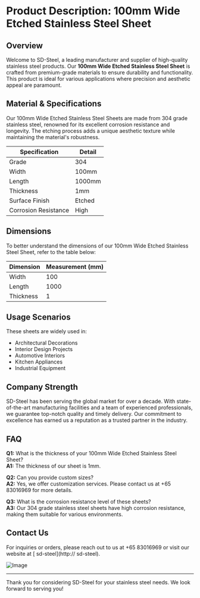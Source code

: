 # Product Description: 100mm Wide Etched Stainless Steel Sheet

## Overview
Welcome to SD-Steel, a leading manufacturer and supplier of high-quality stainless steel products. Our **100mm Wide Etched Stainless Steel Sheet** is crafted from premium-grade materials to ensure durability and functionality. This product is ideal for various applications where precision and aesthetic appeal are paramount.

## Material & Specifications
Our 100mm Wide Etched Stainless Steel Sheets are made from 304 grade stainless steel, renowned for its excellent corrosion resistance and longevity. The etching process adds a unique aesthetic texture while maintaining the material's robustness.

| Specification | Detail |
|---------------|--------|
| Grade         | 304    |
| Width         | 100mm  |
| Length        | 1000mm |
| Thickness     | 1mm    |
| Surface Finish| Etched |
| Corrosion Resistance | High |

## Dimensions
To better understand the dimensions of our 100mm Wide Etched Stainless Steel Sheet, refer to the table below:

| Dimension | Measurement (mm) |
|-----------|------------------|
| Width     | 100              |
| Length    | 1000             |
| Thickness | 1                |

## Usage Scenarios
These sheets are widely used in:
- Architectural Decorations
- Interior Design Projects
- Automotive Interiors
- Kitchen Appliances
- Industrial Equipment

## Company Strength
SD-Steel has been serving the global market for over a decade. With state-of-the-art manufacturing facilities and a team of experienced professionals, we guarantee top-notch quality and timely delivery. Our commitment to excellence has earned us a reputation as a trusted partner in the industry.

## FAQ
**Q1:** What is the thickness of your 100mm Wide Etched Stainless Steel Sheet?  
**A1:** The thickness of our sheet is 1mm.

**Q2:** Can you provide custom sizes?  
**A2:** Yes, we offer customization services. Please contact us at +65 83016969 for more details.

**Q3:** What is the corrosion resistance level of these sheets?  
**A3:** Our 304 grade stainless steel sheets have high corrosion resistance, making them suitable for various environments.

## Contact Us
For inquiries or orders, please reach out to us at +65 83016969 or visit our website at [ sd-steel](http:// sd-steel).

![Image](https://github.com/user-attachments/assets/2567258e-e124-4816-932d-1809bd27ef0b)

---

Thank you for considering SD-Steel for your stainless steel needs. We look forward to serving you!